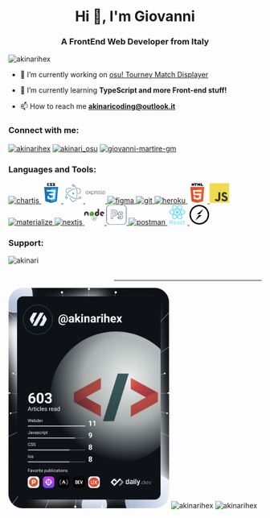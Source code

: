 <h1 align="center">Hi 👋, I'm Giovanni</h1>
<h3 align="center">A FrontEnd Web Developer from Italy</h3>

<p align="left"> <img src="https://komarev.com/ghpvc/?username=akinarihex&label=Profile%20views&color=0e75b6&style=flat" alt="akinarihex" /> </p>

- 🔭 I’m currently working on [osu! Tourney Match Displayer](https://otmd.app)

- 🌱 I’m currently learning **TypeScript and more Front-end stuff!**

- 📫 How to reach me **akinaricoding@outlook.it**

<h3 align="left">Connect with me:</h3>
<p align="left">
<a href="https://dev.to/akinarihex" target="blank"><img align="center" src="https://raw.githubusercontent.com/rahuldkjain/github-profile-readme-generator/master/src/images/icons/Social/devto.svg" alt="akinarihex" height="30" width="40" /></a>
<a href="https://twitter.com/akinari_osu" target="blank"><img align="center" src="https://raw.githubusercontent.com/rahuldkjain/github-profile-readme-generator/master/src/images/icons/Social/twitter.svg" alt="akinari_osu" height="30" width="40" /></a>
<a href="https://linkedin.com/in/giovanni-martire-gm" target="blank"><img align="center" src="https://raw.githubusercontent.com/rahuldkjain/github-profile-readme-generator/master/src/images/icons/Social/linked-in-alt.svg" alt="giovanni-martire-gm" height="30" width="40" /></a>
</p>

<h3 align="left">Languages and Tools:</h3>
<p align="left"> <a href="https://www.chartjs.org" target="_blank" rel="noreferrer"> <img src="https://www.chartjs.org/media/logo-title.svg" alt="chartjs" width="40" height="40"/> </a> <a href="https://www.w3schools.com/css/" target="_blank" rel="noreferrer"> <img src="https://raw.githubusercontent.com/devicons/devicon/master/icons/css3/css3-original-wordmark.svg" alt="css3" width="40" height="40"/> </a> <a href="https://www.electronjs.org" target="_blank" rel="noreferrer"> <img src="https://raw.githubusercontent.com/devicons/devicon/master/icons/electron/electron-original.svg" alt="electron" width="40" height="40"/> </a> <a href="https://expressjs.com" target="_blank" rel="noreferrer"> <img src="https://raw.githubusercontent.com/devicons/devicon/master/icons/express/express-original-wordmark.svg" alt="express" width="40" height="40"/> </a> <a href="https://www.figma.com/" target="_blank" rel="noreferrer"> <img src="https://www.vectorlogo.zone/logos/figma/figma-icon.svg" alt="figma" width="40" height="40"/> </a> <a href="https://git-scm.com/" target="_blank" rel="noreferrer"> <img src="https://www.vectorlogo.zone/logos/git-scm/git-scm-icon.svg" alt="git" width="40" height="40"/> </a> <a href="https://heroku.com" target="_blank" rel="noreferrer"> <img src="https://www.vectorlogo.zone/logos/heroku/heroku-icon.svg" alt="heroku" width="40" height="40"/> </a> <a href="https://www.w3.org/html/" target="_blank" rel="noreferrer"> <img src="https://raw.githubusercontent.com/devicons/devicon/master/icons/html5/html5-original-wordmark.svg" alt="html5" width="40" height="40"/> </a> <a href="https://developer.mozilla.org/en-US/docs/Web/JavaScript" target="_blank" rel="noreferrer"> <img src="https://raw.githubusercontent.com/devicons/devicon/master/icons/javascript/javascript-original.svg" alt="javascript" width="40" height="40"/> </a> <a href="https://materializecss.com/" target="_blank" rel="noreferrer"> <img src="https://raw.githubusercontent.com/prplx/svg-logos/5585531d45d294869c4eaab4d7cf2e9c167710a9/svg/materialize.svg" alt="materialize" width="40" height="40"/> </a> <a href="https://nextjs.org/" target="_blank" rel="noreferrer"> <img src="https://cdn.worldvectorlogo.com/logos/nextjs-2.svg" alt="nextjs" width="40" height="40"/> </a> <a href="https://nodejs.org" target="_blank" rel="noreferrer"> <img src="https://raw.githubusercontent.com/devicons/devicon/master/icons/nodejs/nodejs-original-wordmark.svg" alt="nodejs" width="40" height="40"/> </a> <a href="https://www.photoshop.com/en" target="_blank" rel="noreferrer"> <img src="https://raw.githubusercontent.com/devicons/devicon/master/icons/photoshop/photoshop-line.svg" alt="photoshop" width="40" height="40"/> </a> <a href="https://postman.com" target="_blank" rel="noreferrer"> <img src="https://www.vectorlogo.zone/logos/getpostman/getpostman-icon.svg" alt="postman" width="40" height="40"/> </a> <a href="https://reactjs.org/" target="_blank" rel="noreferrer"> <img src="https://raw.githubusercontent.com/devicons/devicon/master/icons/react/react-original-wordmark.svg" alt="react" width="40" height="40"/> </a> <a href="https://socket.io/" target="_blank" rel="noreferrer"> <img src="https://raw.githubusercontent.com/github/explore/main/topics/socket-io/socket-io.png" alt="react" width="40" height="40"/> </a> </p>

<h3 align="left">Support:</h3>
<p><a href="https://ko-fi.com/akinari"> <img align="left" src="https://cdn.ko-fi.com/cdn/kofi3.png?v=3" height="50" width="210" alt="akinari" /></a></p><br><br>

---

<a href="https://app.daily.dev/AkinariHex"><img src="https://github.com/AkinariHex/AkinariHex/blob/master/devcard.svg" width="320" alt="Akinari's Dev Card"/></a>
<img src="https://github-readme-stats.vercel.app/api?username=akinarihex&show_icons=true&locale=en" alt="akinarihex" />
<img src="https://github-readme-stats.vercel.app/api/top-langs?username=akinarihex&show_icons=true&locale=en&layout=compact" alt="akinarihex" />
